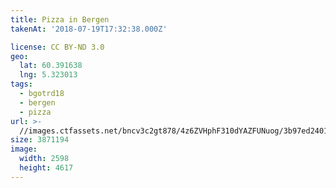 ```yaml
---
title: Pizza in Bergen
takenAt: '2018-07-19T17:32:38.000Z'

license: CC BY-ND 3.0
geo:
  lat: 60.391638
  lng: 5.323013
tags:
  - bgotrd18
  - bergen
  - pizza
url: >-
  //images.ctfassets.net/bncv3c2gt878/4z6ZVHphF310dYAZFUNuog/3b97ed2401042d82a2404b6f12501b9c/pizza-in-bergen_42051174590_o
size: 3871194
image:
  width: 2598
  height: 4617
---
```

